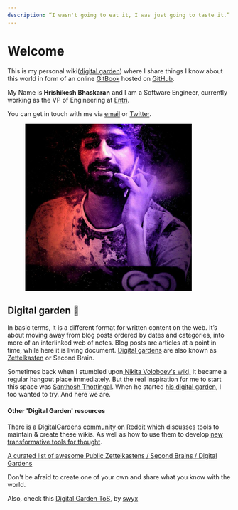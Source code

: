 ```yaml
---
description: “I wasn't going to eat it, I was just going to taste it.” - Winnie the Pooh
---
```


# Welcome

This is my personal wiki([digital garden](https://schof.co/digital-garden/)) where I share things I know about this world in form of an online [GitBook](https://wiki.stultus.in) hosted on [GitHub](https://github.com/stultus/wiki).

My Name is **Hrishikesh Bhaskaran** and I am a Software Engineer, currently working as the VP of Engineering at [Entri](https://entri.app).&#x20;

You can get in touch with me via [email](mailto:hello@stultus.in) or [Twitter](https://twitter.com/\_stultus).



<figure><img src=".gitbook/assets/hrishi.jpg" alt="" width="375"><figcaption></figcaption></figure>

## Digital garden 🌱 <a href="#grow-your-own-digital-garden" id="grow-your-own-digital-garden"></a>

In basic terms, it is a different format for written content on the web. It’s about moving away from blog posts ordered by dates and categories, into more of an interlinked web of notes. Blog posts are articles at a point in time, while here it is living document. [Digital gardens](https://joelhooks.com/digital-garden) are also known as [Zettelkasten](https://en.wikipedia.org/wiki/Zettelkasten) or Second Brain.

Sometimes back when I stumbled upon[ Nikita Voloboev's wiki,](https://wiki.nikiv.dev/) it became a regular hangout place immediately. But the real inspiration for me to start this space was [Santhosh Thottingal](https://thottingal.in/). When he started [his digital garden](https://docs.thottingal.in/), I too wanted to try. And here we are.&#x20;

#### Other 'Digital Garden' resources

&#x20;There is a [DigitalGardens community on Reddit](https://www.reddit.com/r/DigitalGardens/) which discusses tools to maintain & create these wikis. As well as how to use them to develop [new transformative tools for thought](https://numinous.productions/ttft/).

​[A curated list of awesome Public Zettelkastens / Second Brains / Digital Gardens](https://github.com/KasperZutterman/Second-Brain)​

Don't be afraid to create one of your own and share what you know with the world.

Also, check this [Digital Garden ToS](https://www.swyx.io/digital-garden-tos), by [swyx](https://www.swyx.io/about)&#x20;
